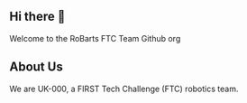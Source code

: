 ## Hi there 👋
Welcome to the RoBarts FTC Team Github org

## About Us

We are UK-000, a FIRST Tech Challenge (FTC) robotics team.
